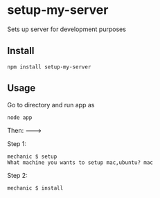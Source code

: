 # setup-my-server
Sets up server for development purposes


## Install

```
npm install setup-my-server
```

## Usage
Go to directory and run app as 

```
node app

```

Then: --->

Step 1:
```
mechanic $ setup
What machine you wants to setup mac,ubuntu? mac
```
Step 2:
```
mechanic $ install
```
